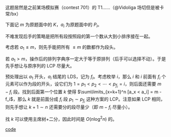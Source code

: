 这题居然是之前某场模拟赛（contest 701）的 T1……（@Vidoliga 场切但是被卡常/bx）

下面记 $m$ 为原题面中的 $K$，$a_i$ 为原题面中的 $P_i$。

不难发现后手的策略是把所有段按照段的第一个数从大到小排序接在一起。

考虑若 $a_1 \le m$，则先手能把所有 $\le m$ 的数都作为段头。

若 $a_1 > m$，操作后的排列字典序一定大于等于原排列（后手可以选择不动）。于是先手想让与原序列的 $\text{LCP}$ 尽量大。

预处理出以 $a_1$ 开头，$a_i$ 结尾的 $\text{LDS}$，记为 $f_i$。考虑枚举 $i$，那么 $i$ 和 $i$ 前面有 $f_i$ 个元素可以作为段的开头，设它们为 $1 = p_1 < p_2 < \cdots < p_{f_i} = i$，则后面还需要 $m - f_i$ 段。找到后面第一个位置 $k$ 使得 $\sum\limits_{x=k+1}^n [a_x < a_i] = m - f_i$，那么 $k$ 就是前面分成 $f_i$ 段 $p_1 \sim p_{f_i}$ 这种方案的 $\text{LCP}$。注意如果 $\text{LCP}$ 相同，则先手想让 $k + 1 \sim n$ 还需要分的段尽量少（即 $m - f_i$ 尽量小）。

找 $k$ 可以使用主席树+二分，因此时间是 $O(n \log^2 n)$ 的。

[code](https://atcoder.jp/contests/arc114/submissions/40816234)